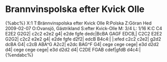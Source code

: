 # Brannvinspolska efter Kvick Olle

{%abc%}
X:1
T:Brännvinspolska efter Kvick Olle
R:Polska
Z:Göran Hed 2009-02-07
O:Ovansjö, Gästrikland
S:efter Kvick-Olle
M: 3/4
L: 1/16
K:C
C4 E2E2 G2G2| c2c2 e2e2 g4| e2de fgfe dedc|BcBA GAGF EDCB,|
C2C2 E2E2 G2G2| c2c2 e2e2 g4| e2de fgfe d2f2| edcB B4c4:|
|:efed c2c2 c2e2| g2d2 dcBA G4| c2cB ABA^G A2c2| e2dc BAG^F G4|
cege cege cege| e3d d2d2 d4| cege cege cege| e3d d2d2 d4|
C2DE FGAB cdef|gfdB d4c4:|
{%endabc%}

